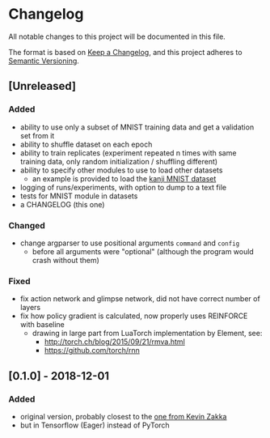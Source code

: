 # Changelog
All notable changes to this project will be documented in this file.

The format is based on [Keep a Changelog](https://keepachangelog.com/en/1.0.0/),
and this project adheres to [Semantic Versioning](https://semver.org/spec/v2.0.0.html).

## [Unreleased]
### Added
- ability to use only a subset of MNIST training data and get a validation set from it
- ability to shuffle dataset on each epoch
- ability to train replicates (experiment repeated n times with same training data,
 only random initialization / shuffling different)
- ability to specify other modules to use to load other datasets
  + an example is provided to load the [kanji MNIST dataset](https://github.com/rois-codh/kmnist)
- logging of runs/experiments, with option to dump to a text file
- tests for MNIST module in datasets
- a CHANGELOG (this one)

### Changed
- change argparser to use positional arguments `command` and `config`
  + before all arguments were "optional" (although the program would crash without them)

### Fixed
- fix action network and glimpse network, did not have correct number of layers
- fix how policy gradient is calculated, now properly uses REINFORCE with baseline
  + drawing in large part from LuaTorch implementation by Element, see:
    - http://torch.ch/blog/2015/09/21/rmva.html
    - https://github.com/torch/rnn

## [0.1.0] - 2018-12-01
### Added
- original version, probably closest to the [one from Kevin Zakka](https://github.com/kevinzakka/recurrent-visual-attention)
- but in Tensorflow (Eager) instead of PyTorch
